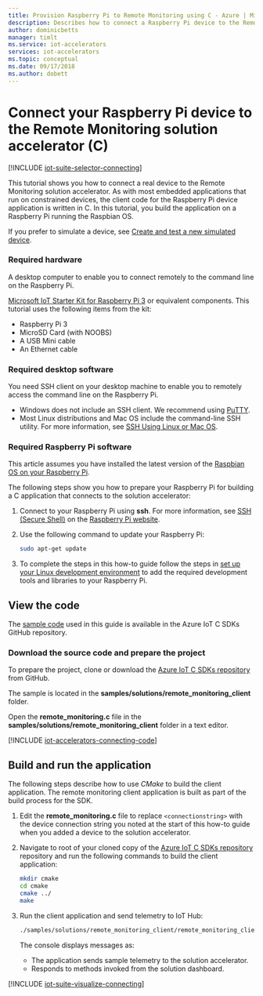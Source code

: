 ```yaml
---
title: Provision Raspberry Pi to Remote Monitoring using C - Azure | Microsoft Docs
description: Describes how to connect a Raspberry Pi device to the Remote Monitoring solution accelerator using an application written in C.
author: dominicbetts
manager: timlt
ms.service: iot-accelerators
services: iot-accelerators
ms.topic: conceptual
ms.date: 09/17/2018
ms.author: dobett
---
```


# Connect your Raspberry Pi device to the Remote Monitoring solution accelerator (C)

[!INCLUDE [iot-suite-selector-connecting](../../includes/iot-suite-selector-connecting.md)]

This tutorial shows you how to connect a real device to the Remote Monitoring solution accelerator. As with most embedded applications that run on constrained devices, the client code for the Raspberry Pi device application is written in C. In this tutorial, you build the application on a Raspberry Pi running the Raspbian OS.

If you prefer to simulate a device, see [Create and test a new simulated device](iot-accelerators-remote-monitoring-create-simulated-device.md).

### Required hardware

A desktop computer to enable you to connect remotely to the command line on the Raspberry Pi.

[Microsoft IoT Starter Kit for Raspberry Pi 3](https://azure.microsoft.com/develop/iot/starter-kits/) or equivalent components. This tutorial uses the following items from the kit:

- Raspberry Pi 3
- MicroSD Card (with NOOBS)
- A USB Mini cable
- An Ethernet cable

### Required desktop software

You need SSH client on your desktop machine to enable you to remotely access the command line on the Raspberry Pi.

- Windows does not include an SSH client. We recommend using [PuTTY](http://www.putty.org/).
- Most Linux distributions and Mac OS include the command-line SSH utility. For more information, see [SSH Using Linux or Mac OS](https://www.raspberrypi.org/documentation/remote-access/ssh/unix.md).

### Required Raspberry Pi software

This article assumes you have installed the latest version of the [Raspbian OS on your Raspberry Pi](https://www.raspberrypi.org/learning/software-guide/quickstart/).

The following steps show you how to prepare your Raspberry Pi for building a C application that connects to the solution accelerator:

1. Connect to your Raspberry Pi using **ssh**. For more information, see [SSH (Secure Shell)](https://www.raspberrypi.org/documentation/remote-access/ssh/README.md) on the [Raspberry Pi website](https://www.raspberrypi.org/).

1. Use the following command to update your Raspberry Pi:

    ```sh
    sudo apt-get update
    ```

1. To complete the steps in this how-to guide follow the steps in [set up your Linux development environment](https://github.com/Azure/azure-iot-sdk-c/blob/master/doc/devbox_setup.md#linux) to add the required development tools and libraries to your Raspberry Pi.

## View the code

The [sample code](https://github.com/Azure/azure-iot-sdk-c/tree/master/samples/solutions/remote_monitoring_client) used in this guide is available in the Azure IoT C SDKs GitHub repository.

### Download the source code and prepare the project

To prepare the project, clone or download the [Azure IoT C SDKs repository](https://github.com/Azure/azure-iot-sdk-c) from GitHub.

The sample is located in the **samples/solutions/remote_monitoring_client** folder.

Open the **remote_monitoring.c** file in the **samples/solutions/remote_monitoring_client** folder in a text editor.

[!INCLUDE [iot-accelerators-connecting-code](../../includes/iot-accelerators-connecting-code.md)]

## Build and run the application

The following steps describe how to use *CMake* to build the client application. The remote monitoring client application is built as part of the build process for the SDK.

1. Edit the **remote_monitoring.c** file to replace `<connectionstring>` with the device connection string you noted at the start of this how-to guide when you added a device to the solution accelerator.

1. Navigate to root of your cloned copy of the [Azure IoT C SDKs repository](https://github.com/Azure/azure-iot-sdk-c) repository and run the following commands to build the client application:

    ```sh
    mkdir cmake
    cd cmake
    cmake ../
    make
    ```

1. Run the client application and send telemetry to IoT Hub:

    ```sh
    ./samples/solutions/remote_monitoring_client/remote_monitoring_client
    ```

    The console displays messages as:

    - The application sends sample telemetry to the solution accelerator.
    - Responds to methods invoked from the solution dashboard.

[!INCLUDE [iot-suite-visualize-connecting](../../includes/iot-suite-visualize-connecting.md)]
